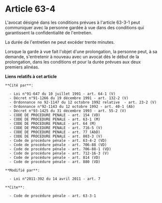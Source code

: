 # Article 63-4

L'avocat désigné dans les conditions prévues à l'article 63-3-1 peut communiquer avec la personne gardée à vue dans des
conditions qui garantissent la confidentialité de l'entretien. 

La durée de l'entretien ne peut excéder trente minutes. 

Lorsque la garde à vue fait l'objet d'une prolongation, la personne peut, à sa demande, s'entretenir à nouveau avec un avocat
dès le début de la prolongation, dans les conditions et pour la durée prévues aux deux premiers alinéas.

**Liens relatifs à cet article**

	**Cité par**:

	  - Loi n°91-647 du 10 juillet 1991 - art. 64-1 (V)
	  - Décret n°91-1266 du 19 décembre 1991 - art. 132-2 (V)
	  - Ordonnance no 92-1147 du 12 octobre 1992 relative  - art. 23-2 (V)
	  - Ordonnance n°92-1143 du 12 octobre 1992 - art. 40-1 (Ab)
	  - Décret n°93-1425 du 31 décembre 1993 - art. 55-2 (V)
	  - CODE DE PROCEDURE PENALE - art. 154 (VD)
	  - CODE DE PROCEDURE PENALE - art. 63-1 (M)
	  - CODE DE PROCEDURE PENALE - art. 64 (M)
	  - CODE DE PROCEDURE PENALE - art. 716-5 (V)
	  - CODE DE PROCEDURE PENALE - art. 77 (AbD)
	  - CODE DE PROCEDURE PENALE - art. 803-3 (V)
	  - Code de procédure pénale - art. 63-4-2 (VD)
	  - Code de procédure pénale - art. 706-88 (VD)
	  - Code de procédure pénale - art. 706-88-1 (VD)
	  - Code de procédure pénale - art. 712-16-3 (V)
	  - Code de procédure pénale - art. 814 (VD)
	  - Code de procédure pénale - art. 880 (VD)

	**Modifié par**:

	  - Loi n°2011-392 du 14 avril 2011 - art. 7

	**Cite**:

	  - Code de procédure pénale - art. 63-3-1
